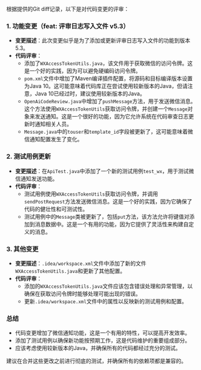 根据提供的Git diff记录，以下是对代码变更的评审：

### 1. 功能变更（feat: 评审日志写入文件 v5.3）

- **变更描述**：此次变更似乎是为了添加或更新评审日志写入文件的功能到版本5.3。
- **代码评审**：
  - 添加了`WXAccessTokenUtils.java`，该文件用于获取微信的访问令牌。这是一个好的实践，因为可以避免硬编码访问令牌。
  - `pom.xml`文件中增加了Maven编译插件配置，将源码和目标编译版本设置为Java 10。这可能意味着代码库正在尝试使用较新版本的Java，但请注意，Java 10已经过时，建议使用较新版本的Java。
  - `OpenAiCodeReview.java`中增加了`pushMessage`方法，用于发送微信消息。这个方法使用`WXAccessTokenUtils`获取访问令牌，并创建一个`Message`对象来发送通知。这是一个很好的功能，因为它允许系统在代码审查日志更新时通知相关人员。
  - `Message.java`中的`touser`和`template_id`字段被更新了，这可能意味着微信通知配置发生了变化。

### 2. 测试用例更新

- **变更描述**：在`ApiTest.java`中添加了一个新的测试用例`test_wx`，用于测试微信通知发送功能。
- **代码评审**：
  - 测试用例使用`WXAccessTokenUtils`获取访问令牌，并调用`sendPostRequest`方法发送微信消息。这是一个好的实践，因为它确保了代码的健壮性和可测试性。
  - 测试用例中的`Message`类被更新了，包括`put`方法，该方法允许将键值对添加到消息数据中。这是一个有用的功能，因为它提供了灵活性来构建自定义的消息。

### 3. 其他变更

- **变更描述**：`.idea/workspace.xml`文件中添加了新的文件`WXAccessTokenUtils.java`和更新了其他配置。
- **代码评审**：
  - 添加的`WXAccessTokenUtils.java`文件应该包含错误处理和异常管理，以确保在获取访问令牌时能够处理可能出现的错误。
  - 更新`.idea/workspace.xml`文件中的属性以反映新的测试用例和配置。

### 总结

- 代码变更增加了微信通知功能，这是一个有用的特性，可以提高开发效率。
- 添加了测试用例以确保新功能按预期工作，这是代码维护的重要组成部分。
- 应该考虑使用较新版本的Java，并确保所有的代码都经过充分的测试。

建议在合并这些更改之前进行彻底的测试，并确保所有的依赖项都是兼容的。